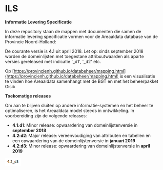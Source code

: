 ILS
===

__Informatie Levering Specificatie__

In deze repository staan de mappen met documenten die samen de informatie levering specificatie vormen voor de Areaaldata database van de Provincie Noord-Holland:

De courante versie is **4.1** uit april 2018. Let op: sinds september 2018 worden de domeinlijsten met toegestane attribuutwaarden als aparte versies gereleased met indicatie '_d1', '_d2' etc. 


Op [https://provincienh.github.io/databeheer/mapping.html](https://provincienh.github.io/databeheer/mapping.html) is een visualisatie te vinden hoe Areaaldata samenhangt met de BGT en met het beheerpakket Gisib.

__Toekomstige releases__

Om aan te blijven sluiten op andere informatie-systemen en het beheer te optimaliseren, is het Areaaldata model steeds in ontwikkeling. 
In voorbereiding zijn de volgende releases:
* __4.1:d1__: Minor release: opwaardering van domeinlijstenversie in **september 2018**
* __4.2:d2__: Major release: vereenvoudiging van attributen en tabellen en een opwaardering van de domeinlijstenversie in **januari 2019**
* __4.2:d3__: Minor release: opwaardering van domeinlijstenversie in **april 2019**


![Release kalender Areaaldata](https://github.com/provincieNH/ILS/blob/master/release_kalender_areaaldata.png)